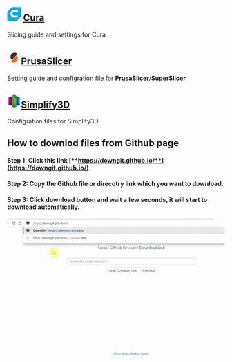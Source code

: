 
## ![](cura.png)  [Cura](https://ultimaker.com/software/ultimaker-cura)
Slicing guide and settings for Cura  


## ![](PrusaSlicer.png)[PrusaSlicer](https://github.com/prusa3d/PrusaSlicer)
Setting guide and configration file for [**PrusaSlicer**](https://github.com/prusa3d/PrusaSlicer/releases)/[**SuperSlicer**](https://github.com/supermerill) 

## ![](Simplify3D.png)[Simplify3D](http://www.simplify3d.com/)
Configration files for Simplify3D


## How to downlod files from Github page
#### Step 1: Click this link [**https://downgit.github.io/**](https://downgit.github.io/) 
#### Step 2: Copy the Github file or direcotry link which you want to download.
#### Step 3: Click download button and wait a few seconds, it will start to download automatically. 
![](https://github.com/ZONESTAR3D/Document-and-User-Guide/blob/master/download.gif)  
